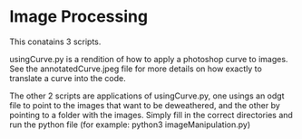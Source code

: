 # Image Processing

This conatains 3 scripts. 

usingCurve.py is a rendition of how to apply a photoshop curve to images. 
See the annotatedCurve.jpeg file for more details on how exactly to translate a curve into the code.

The other 2 scripts are applications of usingCurve.py, one usings an odgt file to point to the images that want to be deweathered,
and the other by pointing to a folder with the images. Simply fill in the correct directories and run the python file 
(for example: python3 imageManipulation.py)

